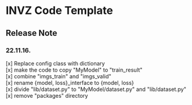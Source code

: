 # INVZ Code Template

## Release Note

### 22.11.16.
[x] Replace config class with dictionary  
[x] make the code to copy "MyModel" to "train_result"  
[x] combine "imgs_train" and "imgs_valid"  
[x] rename {model, loss}_interface to {model, loss}  
[x] divide "lib/dataset.py" to "MyModel/dataset.py" and "lib/dataset.py"  
[x] remove "packages" directory  
